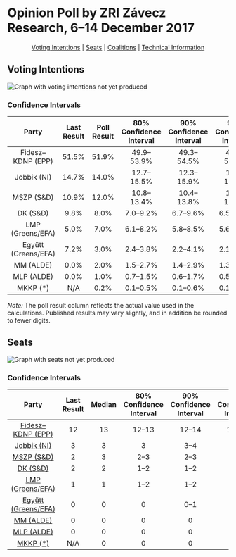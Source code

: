# Opinion Poll by ZRI Závecz Research, 6–14 December 2017

<p align="center"><a href="#voting-intentions">Voting Intentions</a> | <a href="#seats">Seats</a> | <a href="#coalitions">Coalitions</a> | <a href="#technical-information">Technical Information</a></p>

## Voting Intentions

![Graph with voting intentions not yet produced](2017-12-14-ZRIZáveczResearch.png "Voting Intentions")

### Confidence Intervals

| Party | Last Result | Poll Result | 80% Confidence Interval | 90% Confidence Interval | 95% Confidence Interval | 99% Confidence Interval |
|:-----:|:-----------:|:-----------:|:-----------------------:|:-----------------------:|:-----------------------:|:-----------------------:|
| Fidesz–KDNP (EPP) | 51.5% | 51.9% | 49.9–53.9% |49.3–54.5% |48.8–55.0% |47.8–56.0% |
| Jobbik (NI) | 14.7% | 14.0% | 12.7–15.5% |12.3–15.9% |12.0–16.3% |11.4–17.0% |
| MSZP (S&D) | 10.9% | 12.0% | 10.8–13.4% |10.4–13.8% |10.1–14.2% |9.6–14.9% |
| DK (S&D) | 9.8% | 8.0% | 7.0–9.2% |6.7–9.6% |6.5–9.9% |6.0–10.5% |
| LMP (Greens/EFA) | 5.0% | 7.0% | 6.1–8.2% |5.8–8.5% |5.6–8.8% |5.2–9.3% |
| Együtt (Greens/EFA) | 7.2% | 3.0% | 2.4–3.8% |2.2–4.1% |2.1–4.3% |1.9–4.7% |
| MM (ALDE) | 0.0% | 2.0% | 1.5–2.7% |1.4–2.9% |1.3–3.1% |1.1–3.4% |
| MLP (ALDE) | 0.0% | 1.0% | 0.7–1.5% |0.6–1.7% |0.5–1.8% |0.4–2.1% |
| MKKP (*) | N/A | 0.2% | 0.1–0.5% |0.1–0.6% |0.1–0.7% |0.0–0.9% |

*Note:* The poll result column reflects the actual value used in the calculations. Published results may vary slightly, and in addition be rounded to fewer digits.

## Seats

![Graph with seats not yet produced](2017-12-14-ZRIZáveczResearch-seats.png "Seats")

### Confidence Intervals

| Party | Last Result | Median | 80% Confidence Interval | 90% Confidence Interval | 95% Confidence Interval | 99% Confidence Interval |
|:-----:|:-----------:|:------:|:-----------------------:|:-----------------------:|:-----------------------:|:-----------------------:|
| <a href="#fidesz–kdnp-(epp)">Fidesz–KDNP (EPP)</a> | 12 | 13 | 12–13 |12–14 |12–14 |11–14 |
| <a href="#jobbik-(ni)">Jobbik (NI)</a> | 3 | 3 | 3 |3–4 |2–4 |2–4 |
| <a href="#mszp-(s&d)">MSZP (S&D)</a> | 2 | 3 | 2–3 |2–3 |2–3 |2–3 |
| <a href="#dk-(s&d)">DK (S&D)</a> | 2 | 2 | 1–2 |1–2 |1–2 |1–2 |
| <a href="#lmp-(greens/efa)">LMP (Greens/EFA)</a> | 1 | 1 | 1–2 |1–2 |1–2 |1–2 |
| <a href="#együtt-(greens/efa)">Együtt (Greens/EFA)</a> | 0 | 0 | 0 |0–1 |0–1 |0–1 |
| <a href="#mm-(alde)">MM (ALDE)</a> | 0 | 0 | 0 |0 |0 |0 |
| <a href="#mlp-(alde)">MLP (ALDE)</a> | 0 | 0 | 0 |0 |0 |0 |
| <a href="#mkkp-(*)">MKKP (*)</a> | N/A | 0 | 0 |0 |0 |0 |

